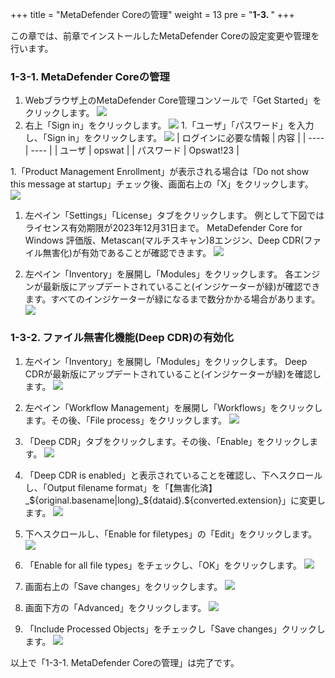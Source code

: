 +++
title = "MetaDefender Coreの管理"
weight = 13
pre = "<b>1-3. </b>"
+++

この章では、前章でインストールしたMetaDefender Coreの設定変更や管理を行います。


### 1-3-1. MetaDefender Coreの管理

1. Webブラウザ上のMetaDefender Core管理コンソールで「Get Started」をクリックします。
    ![](/images/lab1/1-1-3_mdc01.png)
1. 右上「Sign in」をクリックします。
    ![](/images/lab1/1-1-3_mdc02.png)
1.「ユーザ」「パスワード」を入力し、「Sign in」をクリックします。
    ![](/images/lab1/1-1-3_mdc03.png)
    | ログインに必要な情報 | 内容 |
    | ---- | ---- |
    | ユーザ | opswat |
    | パスワード | Opswat!23 |
    
1.「Product Management Enrollment」が表示される場合は「Do not show this message at startup」チェック後、画面右上の「X」をクリックします。
    ![](/images/lab1/1-1-3_mdc04.png)
    
1. 左ペイン「Settings」「License」タブをクリックします。
例として下図ではライセンス有効期限が2023年12月31日まで。
MetaDefender Core for Windows 評価版、Metascan(マルチスキャン)8エンジン、Deep CDR(ファイル無害化)が有効であることが確認できます。
    ![](/images/lab1/1-1-3_mdc05.png)

1. 左ペイン「Inventory」を展開し「Modules」をクリックします。
各エンジンが最新版にアップデートされていること(インジケーターが緑)が確認できます。すべてのインジケーターが緑になるまで数分かかる場合があります。
    ![](/images/lab1/1-1-3_mdc06.png)

### 1-3-2. ファイル無害化機能(Deep CDR)の有効化
1. 左ペイン「Inventory」を展開し「Modules」をクリックします。
Deep CDRが最新版にアップデートされていること(インジケーターが緑)を確認します。
    ![](/images/lab1/1-1-3_mdc07.png)
    
1. 左ペイン「Workflow Management」を展開し「Workflows」をクリックします。その後、「File process」をクリックします。
    ![](/images/lab1/1-1-3_mdc08-2.png)

1. 「Deep CDR」タブをクリックします。その後、「Enable」をクリックします。
    ![](/images/lab1/1-1-3_mdc09-2.png)

1. 「Deep CDR is enabled」と表示されていることを確認し、下へスクロールし、「Output filename format」を「【無害化済】_${original.basename|long}_${dataid}.${converted.extension}」に変更します。
    ![](/images/lab1/1-1-3_mdc09-3.png)

1. 下へスクロールし、「Enable for filetypes」の「Edit」をクリックします。
    ![](/images/lab1/1-1-3_mdc10-2.png)

1. 「Enable for all file types」をチェックし、「OK」をクリックします。
    ![](/images/lab1/1-1-3_mdc11-2.png)

1. 画面右上の「Save changes」をクリックします。
    ![](/images/lab1/1-1-3_mdc12-2.png)

1. 画面下方の「Advanced」をクリックします。
    ![](/images/lab1/1-1-3_mdc13.png)

1. 「Include Processed Objects」をチェックし「Save changes」クリックします。
    ![](/images/lab1/1-1-3_mdc14.png)

以上で「1-3-1. MetaDefender Coreの管理」は完了です。
